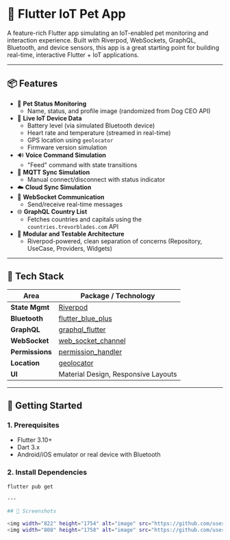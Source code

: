 # 🐾 Flutter IoT Pet App

A feature-rich Flutter app simulating an IoT-enabled pet monitoring and interaction experience. Built with Riverpod, WebSockets, GraphQL, Bluetooth, and device sensors, this app is a great starting point for building real-time, interactive Flutter + IoT applications.

---

## 📦 Features

- 🐶 **Pet Status Monitoring**
  - Name, status, and profile image (randomized from Dog CEO API)
- 📍 **Live IoT Device Data**
  - Battery level (via simulated Bluetooth device)
  - Heart rate and temperature (streamed in real-time)
  - GPS location using `geolocator`
  - Firmware version simulation
- 🔊 **Voice Command Simulation**
  - "Feed" command with state transitions
- 📡 **MQTT Sync Simulation**
  - Manual connect/disconnect with status indicator
- ☁️ **Cloud Sync Simulation**
- 💬 **WebSocket Communication**
  - Send/receive real-time messages
- 🌐 **GraphQL Country List**
  - Fetches countries and capitals using the `countries.trevorblades.com` API
- 🧪 **Modular and Testable Architecture**
  - Riverpod-powered, clean separation of concerns (Repository, UseCase, Providers, Widgets)

---

## 🔧 Tech Stack

| Area              | Package / Technology                          |
|-------------------|-----------------------------------------------|
| **State Mgmt**    | [Riverpod](https://riverpod.dev/)             |
| **Bluetooth**     | [flutter_blue_plus](https://pub.dev/packages/flutter_blue_plus) |
| **GraphQL**       | [graphql_flutter](https://pub.dev/packages/graphql_flutter) |
| **WebSocket**     | [web_socket_channel](https://pub.dev/packages/web_socket_channel) |
| **Permissions**   | [permission_handler](https://pub.dev/packages/permission_handler) |
| **Location**      | [geolocator](https://pub.dev/packages/geolocator) |
| **UI**            | Material Design, Responsive Layouts           |

---

## 🚀 Getting Started

### 1. Prerequisites

- Flutter 3.10+
- Dart 3.x
- Android/iOS emulator or real device with Bluetooth

### 2. Install Dependencies

```bash
flutter pub get

---

## 📱 Screenshots

<img width="822" height="1754" alt="image" src="https://github.com/user-attachments/assets/021c87b5-b818-4256-8c62-4671ace752ce" />
<img width="808" height="1758" alt="image" src="https://github.com/user-attachments/assets/76ff3221-8e57-4683-a398-5ee5a479a4af" />
